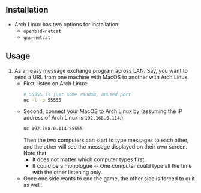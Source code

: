 ## Installation
- Arch Linux has two options for installation:
  - `openbsd-netcat`
  - `gnu-netcat`


## Usage
1. As an easy message exchange program across LAN.
   Say, you want to send a URL from one machine with MacOS
   to another with Arch Linux.
    - First, listen on Arch Linux:
      ```bash
      # 55555 is just some random, unused port
      nc -l -p 55555
      ```
    - Second, connect your MacOS to Arch Linux by
      (assuming the IP address of Arch Linux is `192.168.0.114`.)
      ```bash
      nc 192.168.0.114 55555
      ```
      Then the two computers can start to type messages to each other,
      and the other will see the message displayed on their own screen.
      Note that
        - It does not matter which computer types first.
        - It could be a monologue -- One computer could type all the time with
	  the other listening only.
	- Once one side wants to end the game, the other side is forced to quit
	  as well.

